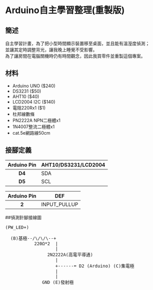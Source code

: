 # Arduino自主學習整理(重製版)

## 簡述

自主學習計畫，為了把小型時間顯示裝置移至桌面，並且能有溫溼度偵測；<br>
並讓其定時調整背光，讓我晚上睡覺不受影響。<br>
為了讓房間在電腦關機時仍有時間觀念，因此我買零件並重製這個專案。

## 材料
- Arduino UNO ($240)
- DS3231 ($50)
- AHT10 ($40)
- LCD2004 I2C ($140)
- 電阻220Rx1 ($1)
- 杜邦線數條
- PN2222A NPN二極體x1
- 1N4007整流二極體x1
- cat.5e網路線50cm

## 接腳定義
| Arduino Pin | AHT10/DS3231/LCD2004 |
| :--: | -- |
| **D4** | SDA |
| **D5** | SCL |

| Arduino Pin | DEF |
| :--: | -- |
| **2** | INPUT_PULLUP |

##偵測針腳接線圖
<pre>
(PW_LED+)<br>
  (B)基極--/\/\/\--+
           220Ω*2  |
                   |
                2N2222A(高電平導通)
                   |
                   +------⬅ D2 (Arduino) (C)集電極
                   |
                   |
              GND (E)發射極<br>
</pre>
